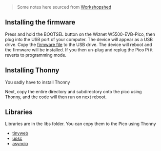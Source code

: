 
> Some notes here sourced from [Workshopshed](https://community.element14.com/members-area/personalblogs/b/andy-clark-s-blog/posts/vscode-and-micropython-for-the-pi-pico)

## Installing the firmware

Press and hold the BOOTSEL button on the Wiznet W5500-EVB-Pico, then plug into the USB port of your computer. The device will appear as a USB drive. Copy the [firmware file](https://micropython.org/download/W5500_EVB_PICO/) to the USB drive. The device will reboot and the firmware will be installed. If you then un-plug and replug the Pico Pi it reverts to programming mode.

## Installing Thonny

You sadly have to install Thonny 

Next, copy the entire directory and subdirectory onto the pico using Thonny, and the code will then run on next reboot. 

## Libraries

Libraries are in the libs folder. You can copy them to the Pico using Thonny

- [tinyweb](https://github.com/belyalov/tinyweb)
- [uosc](https://github.com/SpotlightKid/micropython-osc)
- [asyncio](https://github.com/peterhinch/micropython-async)